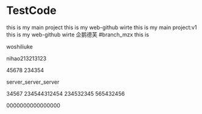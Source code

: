 # TestCode
this is my main project
this is my web-github wirte
this is my main project:v1
this is my web-github wirte
企鹅德芙
#branch_mzx
this is <mzxmzxmzx>


woshiliuke


nihao213213123

45678
234354

server_server_server


34567
234544312454
234532345
565432456

0000000000000000

